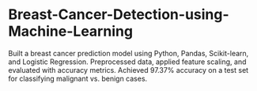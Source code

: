 # Breast-Cancer-Detection-using-Machine-Learning
Built a breast cancer prediction model using Python, Pandas, Scikit-learn, and Logistic Regression. Preprocessed data, applied feature scaling, and evaluated with accuracy metrics. Achieved 97.37% accuracy on a test set for classifying malignant vs. benign cases.
